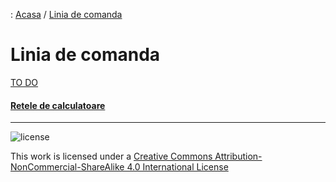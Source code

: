 : [Acasa](../index.html) / [Linia de comanda](./linia_comanda.html)

# Linia de comanda

[TO DO](content)

#### [Retele de calculatoare](./retele_calculatoare.html)

* * *
![license](https://i.creativecommons.org/l/by-nc-sa/4.0/88x31.png)

This work is licensed under a [Creative Commons Attribution-NonCommercial-ShareAlike 4.0 International License](http://creativecommons.org/licenses/by-nc-sa/4.0/)